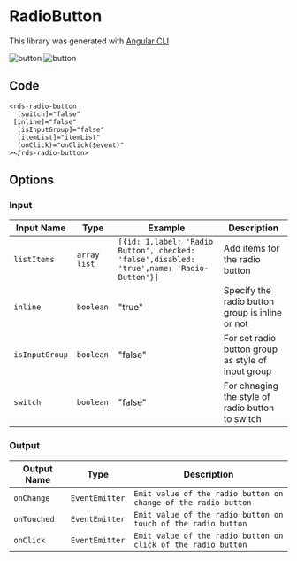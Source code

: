 # RadioButton

This library was generated with [Angular CLI](https://github.com/angular/angular-cli)

<p align="left">
<img src="../../assets/radiobutton-normal.png" alt="button"/>
  <img src="../../assets/radiobutton-switch.png" alt="button"/>
<p/>

## Code

`<rds-radio-button`  
`  [switch]="false"`  
 ` [inline]="false"`  
`  [isInputGroup]="false"`  
`  [itemList]="itemList"`  
`  (onClick)="onClick($event)"`  
`></rds-radio-button>`  

## Options
### Input
<!-- prettier-ignore -->
| Input Name                  | Type                             |Example| Description                                                                  |
| --------------------------- | -------------------------------- |------------| ---------------------------------------------------------------------------- |
| `listItems`                | `array list`                          |`[{id: 1,label: 'Radio Button', checked: 'false',disabled: 'true',name: 'Radio-Button'}]`|Add items for the radio button
| `inline`                    | `boolean`                          | "true"|Specify the radio button group is inline or not |
| `isInputGroup`              |  `boolean`                         | "false"|For set radio button group as style of input group|
| `switch`                    | `boolean` |     "false"|For chnaging the style of radio button to switch           |

### Output
| Output Name                 | Type          | Description                     |      
| --------------------------- | --------------|------------------|
| `onChange`                 |  `EventEmitter`  | `Emit value of the radio button on change of the radio button`  |
| `onTouched`                 |  `EventEmitter`  | `Emit value of the radio button on touch of the radio button`  |
| `onClick`                 |  `EventEmitter`  | `Emit value of the radio button on click of the radio button`  |

